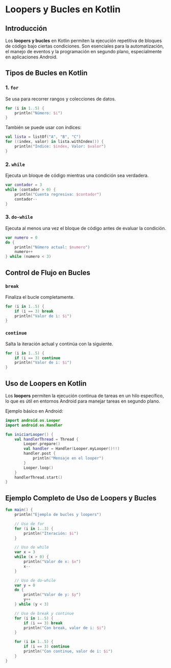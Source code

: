 # Loopers y Bucles en Kotlin

## Introducción
Los **loopers y bucles** en Kotlin permiten la ejecución repetitiva de bloques de código bajo ciertas condiciones. Son esenciales para la automatización, el manejo de eventos y la programación en segundo plano, especialmente en aplicaciones Android.

## Tipos de Bucles en Kotlin
### 1. `for`
Se usa para recorrer rangos y colecciones de datos.
```kotlin
for (i in 1..5) {
    println("Número: $i")
}
```
También se puede usar con índices:
```kotlin
val lista = listOf("A", "B", "C")
for ((index, valor) in lista.withIndex()) {
    println("Índice: $index, Valor: $valor")
}
```

### 2. `while`
Ejecuta un bloque de código mientras una condición sea verdadera.
```kotlin
var contador = 3
while (contador > 0) {
    println("Cuenta regresiva: $contador")
    contador--
}
```

### 3. `do-while`
Ejecuta al menos una vez el bloque de código antes de evaluar la condición.
```kotlin
var numero = 0
do {
    println("Número actual: $numero")
    numero++
} while (numero < 3)
```

## Control de Flujo en Bucles
### `break`
Finaliza el bucle completamente.
```kotlin
for (i in 1..5) {
    if (i == 3) break
    println("Valor de i: $i")
}
```

### `continue`
Salta la iteración actual y continúa con la siguiente.
```kotlin
for (i in 1..5) {
    if (i == 3) continue
    println("Valor de i: $i")
}
```

## Uso de Loopers en Kotlin
Los **loopers** permiten la ejecución continua de tareas en un hilo específico, lo que es útil en entornos Android para manejar tareas en segundo plano.

Ejemplo básico en Android:
```kotlin
import android.os.Looper
import android.os.Handler

fun iniciarLooper() {
    val handlerThread = Thread {
        Looper.prepare()
        val handler = Handler(Looper.myLooper()!!)
        handler.post {
            println("Mensaje en el looper")
        }
        Looper.loop()
    }
    handlerThread.start()
}
```

## Ejemplo Completo de Uso de Loopers y Bucles
```kotlin
fun main() {
    println("Ejemplo de bucles y loopers")

    // Uso de for
    for (i in 1..3) {
        println("Iteración: $i")
    }

    // Uso de while
    var x = 3
    while (x > 0) {
        println("Valor de x: $x")
        x--
    }

    // Uso de do-while
    var y = 0
    do {
        println("Valor de y: $y")
        y++
    } while (y < 3)

    // Uso de break y continue
    for (i in 1..5) {
        if (i == 3) break
        println("Con break, valor de i: $i")
    }

    for (i in 1..5) {
        if (i == 3) continue
        println("Con continue, valor de i: $i")
    }
}
```
